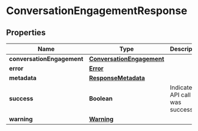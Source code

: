 
# ConversationEngagementResponse

## Properties
Name | Type | Description | Notes
------------ | ------------- | ------------- | -------------
**conversationEngagement** | [**ConversationEngagement**](ConversationEngagement.md) |  |  [optional]
**error** | [**Error**](Error.md) |  |  [optional]
**metadata** | [**ResponseMetadata**](ResponseMetadata.md) |  |  [optional]
**success** | **Boolean** | Indicates if API call was successful |  [optional]
**warning** | [**Warning**](Warning.md) |  |  [optional]



